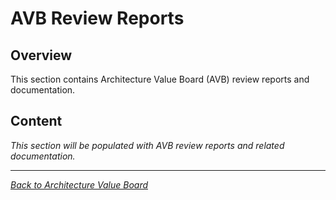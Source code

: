 # AVB Review Reports

## Overview

This section contains Architecture Value Board (AVB) review reports and documentation.

## Content

*This section will be populated with AVB review reports and related documentation.*

---

*[Back to Architecture Value Board](index.md)*
